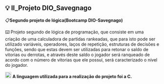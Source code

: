 ## 💡  II_Projeto DIO_Savegnago


📋**Segundo projeto de lógica(Bootcamp DIO-Savegnago)**

⌨️ Projeto segundo de lógica de programação, que consiste em uma criação de uma calculadora de partidas rankeadas, que para isto pode ser utilizado variáveis, operadores, laços de repetição, estruturas de decisões e funções, sendo que estas devem ser utilizadas para retonar o saldo de vitorias ou derrotas, e através deste saldo o jogador será ranqueado de acordo com o número de vitorias que ele possui, será caracterizado o nível do jogador.

<img width="20" height="20" alt="image" src="https://github.com/user-attachments/assets/82fe0d82-7eed-4c73-8b75-88ceb9ab253b" />  **A linguagem utilizada para a realização do projeto foi a C.**
